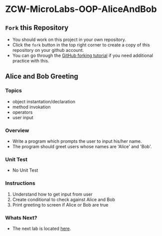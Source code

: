 # ZCW-MicroLabs-OOP-AliceAndBob

## `Fork` this Repository
* You should work on this project in your own repository.
* Click the `fork` button in the top right corner to create a copy of this repository on your github account.
* You can go through the [GitHub forking tutorial](https://help.github.com/articles/fork-a-repo/) if you need additional practice with this.


## Alice and Bob Greeting

### Topics
* object instantation/declaration
* method invokation
* operators
* user input



### Overview
* Write a program which prompts the user to input his/her name.
* The program should greet users whose names are 'Alice' and 'Bob'.


### Unit Test
* No Unit Test


### Instructions
1. Understand how to get input from user
2. Create conditional to check against Alice and Bob
3. Print greeting to screen if Alice or Bob are true

### Whats Next?
* The next lab is located [here](https://github.com/Zipcoder/ZCW-MicroLabs-OOP-TooLargeTooSmall).
